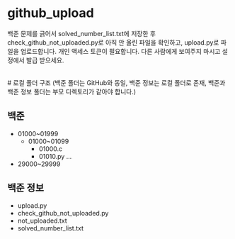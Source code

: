 # github_upload
백준 문제를 긁어서 solved_number_list.txt에 저장한 후 check_github_not_uploaded.py로 아직 안 올린 파일을 확인하고, upload.py로 파일을 업로드합니다.
개인 액세스 토큰이 필요합니다. 다른 사람에게 보여주지 마시고 설정에서 발급 받으세요.

<br>
# 로컬 폴더 구조 (백준 폴더는 GitHub와 동일, 백준 정보는 로컬 폴더로 존재, 백준과 백준 정보 폴더는 부모 디렉토리가 같아야 합니다.)

## 백준
- 01000~01999
  - 01000~01099
    - 01000.c
    - 01010.py
  ...
- 29000~29999

## 백준 정보
- upload.py
- check_github_not_uploaded.py
- not_uploaded.txt
- solved_number_list.txt

</br>
